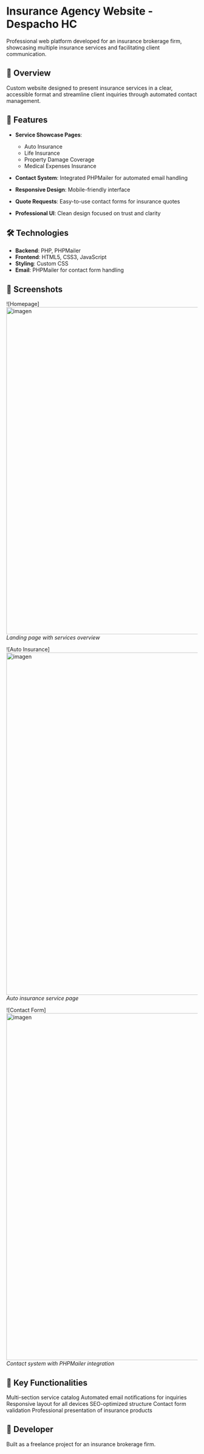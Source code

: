 # Insurance Agency Website - Despacho HC

Professional web platform developed for an insurance brokerage firm, showcasing multiple insurance services and facilitating client communication.

## 🎯 Overview

Custom website designed to present insurance services in a clear, accessible format and streamline client inquiries through automated contact management.

## 🌟 Features

- **Service Showcase Pages**:
  - Auto Insurance
  - Life Insurance
  - Property Damage Coverage
  - Medical Expenses Insurance
  
- **Contact System**: Integrated PHPMailer for automated email handling
- **Responsive Design**: Mobile-friendly interface
- **Quote Requests**: Easy-to-use contact forms for insurance quotes
- **Professional UI**: Clean design focused on trust and clarity

## 🛠️ Technologies

- **Backend**: PHP, PHPMailer
- **Frontend**: HTML5, CSS3, JavaScript
- **Styling**: Custom CSS
- **Email**: PHPMailer for contact form handling

## 📸 Screenshots

![Homepage] <img width="1919" height="859" alt="imagen" src="https://github.com/user-attachments/assets/66a3226f-dc02-43a3-9781-262ac53e898b" />
*Landing page with services overview*

![Auto Insurance] <img width="1892" height="899" alt="imagen" src="https://github.com/user-attachments/assets/2bb5d753-2400-465d-929b-c79dfa37cf17" />
*Auto insurance service page*

![Contact Form] <img width="1920" height="911" alt="imagen" src="https://github.com/user-attachments/assets/fac81d64-127f-45cc-94a3-2c184af8f78f" />
*Contact system with PHPMailer integration*

## 💼 Key Functionalities

Multi-section service catalog
Automated email notifications for inquiries
Responsive layout for all devices
SEO-optimized structure
Contact form validation
Professional presentation of insurance products

## 👤 Developer
Built as a freelance project for an insurance brokerage firm.




